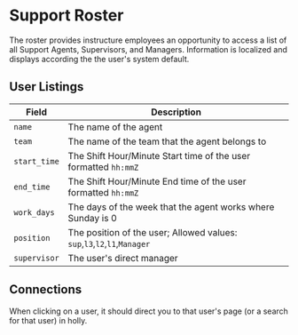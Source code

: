 # Support Roster

The roster provides instructure employees an opportunity to access a list of all Support Agents, Supervisors, and Managers. Information is localized and displays according the the user's system default.

## User Listings
| Field | Description |
| ----------- | -----------|
|`name`| The name of the agent|
|`team`| The name of the team that the agent belongs to|
|`start_time`| The Shift Hour/Minute Start time of the user formatted `hh:mmZ`|
|`end_time`| The Shift Hour/Minute End time of the user formatted `hh:mmZ`|
|`work_days`| The days of the week that the agent works where Sunday is 0|
|`position`| The position of the user; Allowed values: `sup`,`l3`,`l2`,`l1`,`Manager`|
|`supervisor`| The user's direct manager|

## Connections
When clicking on a user, it should direct you to that user's page (or a search for that user) in holly.